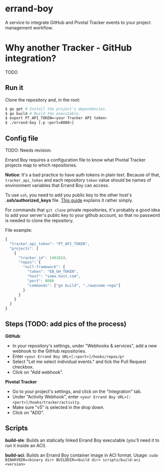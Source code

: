# errand-boy
A service to integrate GitHub and Pivotal Tracker events to your project management workflow.

# Why another Tracker - GitHub integration?
TODO

## Run it
Clone the repository and, in the root:
```sh
$ go get # Install the project's dependencies.
$ go build # Build the executable.
$ export PT_API_TOKEN=<your Tracker API token>
$ ./errand-boy [-p <port=8080>]
```

## Config file
TODO: Needs revision.

Errand Boy requires a configuration file to know what Pivotal Tracker projects map to which
repositories.

**Notice**: It's a bad practice to have auth tokens in plain text. Because of that,
`tracker_api_token` and each repository `token` value should be names of  environment variables that
Errand Boy can access.

To use `ssh`, you need to add you public key to the other host's
**.ssh/authorized_keys** file. [This guide](http://linuxproblem.org/art_9.html) explains it rather
simply.

For commands that `git clone` private repositories, it's probably a good idea to add your server's
public key to your github account, so that no password is needed to clone the repository.

File example:

```js
{
  "tracker_api_token": "PT_API_TOKEN",
  "projects": [
    {
      "tracker_id": 1401024,
      "repos": {
        "null-framework": {
          "token": "EB_GH_TOKEN",
          "host": "some.host.com",
          "port": 8080
          "commands": ["go build", "./awesome-repo"]
        }
      }
    }
  ]
}
```

## Steps (TODO: add pics of the process)

**GitHub**:
- In your repository's settings, under "Webhooks & services", add a new webhook to the GitHub
repositories.
- Enter `<your Errand Boy URL>[:<port>]/hooks/repos/pr`
- Select "Let me select individual events." and tick the Pull Request checkbox.
- Click on "Add webhook".

**Pivotal Tracker**
- Go to your project's settings, and click on the "Integration" tab.
- Under "Activity Webhook", enter `<your Errand Boy URL>[:<port>]/hooks/tracker/activity`.
- Make sure "v5" is selected in the drop down.
- Click on "ADD".

## Scripts

**build-sle**: Builds an statically linked Errand Boy executable (you'll need it to run it inside
an ACI).

**build-aci**: Builds an Errand Boy container image in ACI format.
Usage: `sudo BINARYDIR=<binary dir> BUILDDIR=<build dir> scripts/build-aci <version>`
